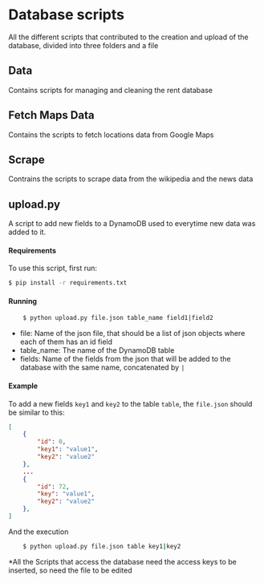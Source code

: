 # Database scripts 
All the different scripts that contributed to the creation and upload of the database, divided into three folders and a file
## Data
Contains scripts for managing and cleaning the rent database
## Fetch Maps Data
Contains the scripts to fetch locations data from Google Maps
## Scrape
Contrains the scripts to scrape data from the wikipedia and the news data
## upload.py
A script to add new fields to a DynamoDB used to everytime new data was added to it.
#### Requirements
To use this script, first run:
```bash
$ pip install -r requirements.txt 
```
#### Running
```bash
    $ python upload.py file.json table_name field1|field2
```
- file: Name of the json file, that should be a list of json objects where each of them has an id field
- table_name: The name of the DynamoDB  table
- fields: Name of the fields from the json that will be added to the database with the same name, concatenated by `|`

#### Example
To add a new fields `key1` and `key2` to the table `table`, the `file.json` should be similar to this:
```json
[
    {
        "id": 0,
        "key1": "value1",
        "key2": "value2"
    },
    ...
    {
        "id": 72,
        "key": "value1",
        "key2": "value2"
    },
]
```
And the execution
```bash
    $ python upload.py file.json table key1|key2
```


*All the Scripts that access the database need the access keys to be inserted, so need the file to be edited
